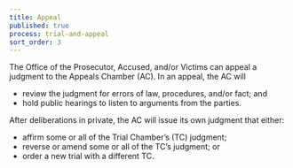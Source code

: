 ```yaml
---
title: Appeal
published: true
process: trial-and-appeal
sort_order: 3
---
```



The Office of the Prosecutor, Accused, and/or Victims can appeal a judgment to the Appeals Chamber (AC). In an appeal, the AC will

* review the judgment for errors of law, procedures, and/or fact; and
* hold public hearings to listen to arguments from the parties.


After deliberations in private, the AC will issue its own judgment that either:

* affirm some or all of the Trial Chamber’s (TC) judgment;
* reverse or amend some or all of the TC’s judgment; or
* order a new trial with a different TC.